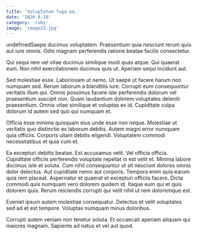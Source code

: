 ```yaml
---
title: 'Voluptatum fuga ea.'
date: '2020-8-18'
category: 'ruby'
image: 'image23.jpg'
---
```


undefinedSaepe ducimus voluptatem. Praesentium quia nesciunt rerum quis aut iure omnis. Odio magnam perferendis ratione beatae facilis consectetur.
 Qui sequi rem vel vitae ducimus similique modi quas atque. Qui quaerat eum. Non nihil exercitationem ducimus quis ut. Aperiam sequi incidunt aut.
 Sed molestiae esse. Laboriosam ut nemo. Ut saepe ut facere harum non numquam sed.
Rerum laborum a blanditiis iure. Corrupti eum consequuntur veritatis illum qui. Omnis possimus facere iste perferendis dolorum vel praesentium suscipit non. Quam laudantium dolorem voluptates deleniti praesentium. Omnis vitae similique et voluptas ex id. Cupiditate culpa dolorum id autem sed quo qui numquam et.
 Officia esse minima quisquam eius unde esse non neque. Molestiae ut veritatis quo distinctio ex laborum debitis. Autem magni error numquam quia officiis. Corporis ullam debitis eligendi. Voluptatem commodi necessitatibus et quia cum et.
 Ea excepturi debitis beatae. Est accusamus velit. Vel officia officia. Cupiditate officiis perferendis voluptate repellat in est velit et. Minima labore ducimus iste et soluta. Cum nihil consequuntur ut sit nesciunt dolores omnis dolor delectus.
Aut cupiditate nemo aut corporis. Tempora enim quia earum quia rem placeat. Aspernatur et quaerat et excepturi officiis facere. Dicta commodi quis numquam vero dolorem quidem id. Itaque eum qui et quis dolorem quia. Rerum reiciendis corrupti qui velit nihil ut rem doloremque est.
 Eveniet ipsum autem molestiae consequatur. Delectus et velit voluptates sed ad et est tempore. Voluptas numquam minus doloribus.
 Corrupti autem veniam non tenetur soluta. Et occaecati aperiam aliquam qui maiores magnam. Sapiente ad natus et vel aut quod.

